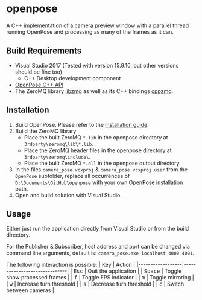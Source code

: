 # openpose

A C++ implementation of a camera preview window with a parallel thread running
OpenPose and processing as many of the frames as it can.

## Build Requirements
- Visual Studio 2017 (Tested with version 15.9.10, but other versions should
  be fine too)
    - C++ Desktop development component
- [OpenPose C++ API](https://github.com/CMU-Perceptual-Computing-Lab/openpose)
- The ZeroMQ library [libzmq](https://github.com/zeromq/libzmq) as well as its
  C++ bindings [cppzmq](https://github.com/zeromq/cppzmq).


## Installation
1. Build OpenPose. Please refer to the [installation guide](https://github.com/CMU-Perceptual-Computing-Lab/openpose/blob/master/doc/installation.md#openpose---installation).
2. Build the ZeroMQ library
   - Place the built ZeroMQ `*.lib` in the openpose directory at
     `3rdparty\zeromq\lib\*.lib`.
   - Place the ZeroMQ header files in the openpose directory at
     `3rdparty\zeromq\include\`.
   - Place the built ZeroMQ `*.dll` in the openpose output directory.
3. In the files `camera_pose.vcxproj` & `camera_pose.vcxproj.user` from the
  `OpenPose` subfolder, replace all occurrences of
  `D:\Documents\GitHub\openpose` with your own OpenPose installation path.
4. Open and build solution with Visual Studio.

## Usage
Either just run the application directly from Visual Studio or from the build
directory.

For the Publisher & Subscriber, host address and port can be changed via
command line arguments, default is: `camera_pose.exe localhost 4000 4001`.

The following interaction is possible:
| Key              | Action                       |
|------------------|------------------------------|
| <kbd>Esc</kbd>   | Quit the application         |
| <kbd>Space</kbd> | Toggle show processed frames |
| <kbd>f</kbd>     | Toggle FPS indicator         |
| <kbd>m</kbd>     | Toggle mirroring             |
| <kbd>w</kbd>     | Increase turn threshold      |
| <kbd>s</kbd>     | Decrease turn threshold      |
| <kbd>c</kbd>     | Switch between cameras       |
